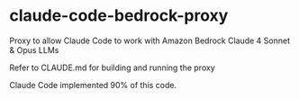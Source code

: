# claude-code-bedrock-proxy
Proxy to allow Claude Code to work with Amazon Bedrock Claude 4 Sonnet &amp; Opus LLMs

Refer to CLAUDE.md for building and running the proxy

Claude Code implemented 90% of this code.
